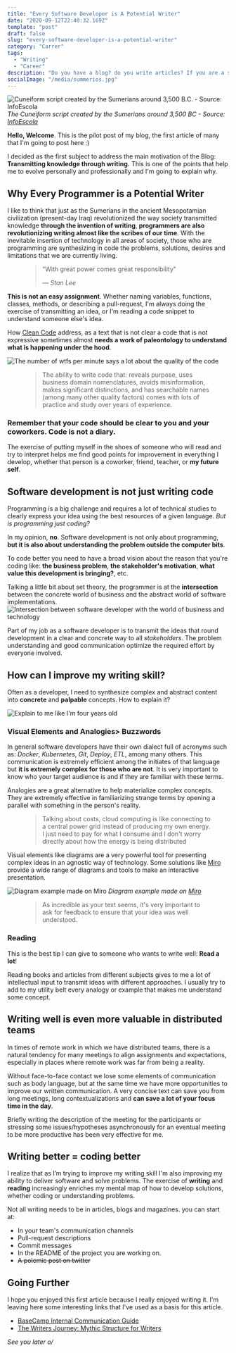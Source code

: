 ```yaml
---
title: "Every Software Developer is A Potential Writer"
date: "2020-09-12T22:40:32.169Z"
template: "post"
draft: false
slug: "every-software-developer-is-a-potential-writer"
category: "Carrer"
tags:
  - "Writing"
  - "Career"
description: "Do you have a blog? do you write articles? If you are a software developer I think you have a strong potential to be a good writer."
socialImage: "/media/summerios.jpg"
---
```


![Cuneiform script created by the Sumerians around 3,500 B.C. - Source: InfoEscola](/media/summerios.jpg)
*The Cuneiform script created by the Sumerians around 3,500 BC - Source: [InfoEscola](https://www.infoescola.com/historia/sumerios/)*

**Hello, Welcome**. This is the pilot post of my blog, the first article of many that I'm going to post here :)

I decided as the first subject to address the main motivation of the Blog: **Transmitting knowledge through writing.** This is one of the points that help me to evolve personally and professionally and I'm going to explain why.

## Why Every Programmer is a Potential Writer

I like to think that just as the Sumerians in the ancient Mesopotamian civilization (present-day Iraq) revolutionized the way society transmitted knowledge **through the invention of writing**, **programmers are also revolutionizing writing almost like the scribes of our time**. With the inevitable insertion of technology in all areas of society, those who are programming are synthesizing in code the problems, solutions, desires and limitations that we are currently living.

<figure>
	<blockquote>
		<p>“With great power comes great responsibility"</p>
		<footer>
			<cite>— Stan Lee</cite>
		</footer>
	</blockquote>
</figure>

**This is not an easy assignment**. Whether naming variables, functions, classes, methods, or describing a pull-request, I'm always doing the exercise of transmitting an idea, or I'm reading a code snippet to understand someone else's idea.

How [Clean Code](https://www.amazon.com/Clean-Code-Handbook-Software-Craftsmanship-ebook/dp/B001GSTOAM/ref=asc_df_B001GSTOAM/?tag=googleshopp00-20&linkCode=df0&hvadid=379765265654&hvpos=&hvnetw=g&hvrand=2551010271922584819&hvpone=&hvptwo=&hvqmt=&hvdev=c&hvdvcmdl=&hvlocint=&hvlocphy=1001773&hvtargid=pla-406130706465&psc=1) address, as a text that is not clear a code that is not expressive sometimes almost **needs a work of paleontology to understand what is happening under the hood**.

![The number of wtfs per minute says a lot about the quality of the code](/media/wtfm.jpg)

<figure>
	<blockquote>
		<p>The ability to write code that: reveals purpose, uses business domain nomenclatures, avoids misinformation, makes significant distinctions, and has searchable names (among many other quality factors) comes with lots of practice and study over years of experience.</p>
	</blockquote>
</figure>

### Remember that your code should be clear to you and your coworkers. Code is not a diary.

The exercise of putting myself in the shoes of someone who will read and try to interpret helps me find good points for improvement in everything I develop, whether that person is a coworker, friend, teacher, or **my future self**.
## Software development is not just writing code

Programming is a big challenge and requires a lot of technical studies to clearly express your idea using the best resources of a given language. *But is programming just coding?*

In my opinion, **no**. Software development is not only about programming, **but it is also about understanding the problem outside the computer bits**. 

To code better you need to have a broad vision about the reason that you're coding like: **the business problem**, **the stakeholder's motivation**, **what value this development is bringing?**, etc.

Talking a little bit about set theory, the programmer is at the **intersection** between the concrete world of business and the abstract world of software implementations.
![Intersection between software developer with the world of business and technology](/media/developer-intersection.png)

Part of my job as a software developer is to transmit the ideas that round development in a clear and concrete way to all *stakeholders*. The problem understanding and good communication optimize the required effort by everyone involved.

## How can I improve my writing skill?

Often as a developer, I need to synthesize complex and abstract content into **concrete** and **palpable** concepts. How to explain it?

![Explain to me like I'm four years old](https://media.giphy.com/media/nuuS1IlKqd2dq/giphy.gif)

### Visual Elements and Analogies> Buzzwords

In general software developers have their own dialect full of acronyms such as: *Docker*, *Kubernetes*, *Git*, *Deploy*, *ETL*, among many others. This communication is extremely efficient among the initiates of that language but **it is extremely complex for those who are not**. It is very important to know who your target audience is and if they are familiar with these terms.

Analogies are a great alternative to help materialize complex concepts. They are extremely effective in familiarizing strange terms by opening a parallel with something in the person's reality.

<figure>
	<blockquote>
		<p>Talking about costs, cloud computing is like connecting to a central power grid instead of producing my own energy. I just need to pay for what I consume and I don't worry directly about how the energy is being distributed</p>
	</blockquote>
</figure>

Visual elements like diagrams are a very powerful tool for presenting complex ideas in an agnostic way of technology. Some solutions like [Miro](https://miro.com/) provide a wide range of diagrams and tools to make an interactive presentation.

![Diagram example made on Miro](/media/flow.png)
*Diagram example made on [Miro](https://miro.com)*

<figure>
	<blockquote>
		<p>As incredible as your text seems, it's very important to ask for feedback to ensure that your idea was well understood.</p>
	</blockquote>
</figure>

### Reading

This is the best tip I can give to someone who wants to write well: **Read a lot**! 

Reading books and articles from different subjects gives to me a lot of intellectual input to transmit ideas with different approaches. I usually try to add to my utility belt every analogy or example that makes me understand some concept.
## Writing well is even more valuable in distributed teams

In times of remote work in which we have distributed teams, there is a natural tendency for many meetings to align assignments and expectations, especially in places where remote work was far from being a reality.

Without face-to-face contact we lose some elements of communication such as body language, but at the same time we have more opportunities to improve our written communication. A very concise text can save you from long meetings, long contextualizations and **can save a lot of your focus time in the day**.

Briefly writing the description of the meeting for the participants or stressing some issues/hypotheses asynchronously for an eventual meeting to be more productive has been very effective for me.
## Writing better = coding better

I realize that as I’m trying to improve my writing skill I'm also improving my ability to deliver software and solve problems. The exercise of **writing** and **reading** increasingly enriches my mental map of how to develop solutions, whether coding or understanding problems.

Not all writing needs to be in articles, blogs and magazines. you can start at:
* In your team's communication channels
* Pull-request descriptions 
* Commit messages
* In the README of the project you are working on.
* ~~A polemic post on twitter~~

## Going Further

I hope you enjoyed this first article because I really enjoyed writing it. I'm leaving here some interesting links that I've used as a basis for this article. 

* [BaseCamp Internal Communication Guide](https://basecamp.com/guides/how-we-communicate)
* [The Writers Journey: Mythic Structure for Writers](https://www.amazon.com/Writers-Journey-Mythic-Structure-3rd/dp/193290736X)

*See you later o/*
